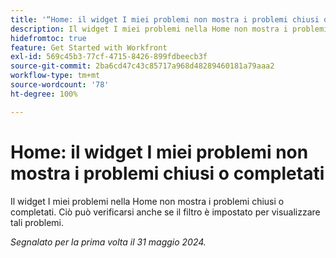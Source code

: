 ```yaml
---
title: '“Home: il widget I miei problemi non mostra i problemi chiusi o completati”'
description: Il widget I miei problemi nella Home non mostra i problemi chiusi o completati. Ciò può verificarsi anche se il filtro è impostato per visualizzare tali problemi.
hidefromtoc: true
feature: Get Started with Workfront
exl-id: 569c45b3-77cf-4715-8426-899fdbeecb3f
source-git-commit: 2ba6cd47c43c85717a968d48289460181a79aaa2
workflow-type: tm+mt
source-wordcount: '78'
ht-degree: 100%

---
```


# Home: il widget I miei problemi non mostra i problemi chiusi o completati

Il widget I miei problemi nella Home non mostra i problemi chiusi o completati. Ciò può verificarsi anche se il filtro è impostato per visualizzare tali problemi.

_Segnalato per la prima volta il 31 maggio 2024._
